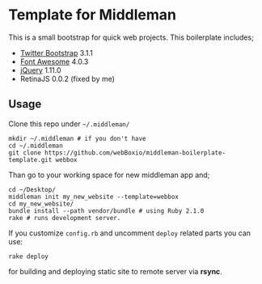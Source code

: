 # Template for Middleman

This is a small bootstrap for quick web projects. This boilerplate includes;

- [Twitter Bootstrap][1] 3.1.1
- [Font Awesome][2] 4.0.3
- [jQuery][3] 1.11.0
- RetinaJS 0.0.2 (fixed by me)

## Usage

Clone this repo under `~/.middleman/`

    mkdir ~/.middleman # if you don't have
    cd ~/.middleman
    git clone https://github.com/webBoxio/middleman-boilerplate-template.git webbox

Than go to your working space for new middleman app and;

    cd ~/Desktop/
    middleman init my_new_website --template=webbox
    cd my_new_website/
    bundle install --path vendor/bundle # using Ruby 2.1.0
    rake # runs development server.

If you customize `config.rb` and uncomment `deploy` related parts
you can use:

    rake deploy

for building and deploying static site to remote server via **rsync**.








[1]: http://getbootstrap.com/
[2]: http://fontawesome.io
[3]: http://jquery.com/download/
